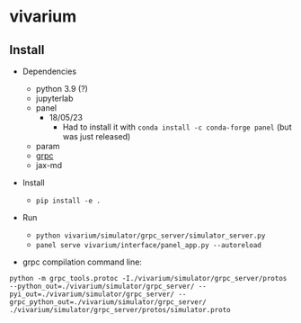# vivarium
 
## Install

- Dependencies
  - python 3.9 (?)
  - jupyterlab
  - panel
    - 18/05/23
      - Had to install it with `conda install -c conda-forge panel` (but was just released)
  - param
  - [grpc](https://grpc.io/docs/languages/python/quickstart/)
  - jax-md

- Install
  - `pip install -e .`
- Run
  - `python vivarium/simulator/grpc_server/simulator_server.py`
  - `panel serve vivarium/interface/panel_app.py --autoreload`

- grpc compilation command line:
```
python -m grpc_tools.protoc -I./vivarium/simulator/grpc_server/protos --python_out=./vivarium/simulator/grpc_server/ --pyi_out=./vivarium/simulator/grpc_server/ --grpc_python_out=./vivarium/simulator/grpc_server/ ./vivarium/simulator/grpc_server/protos/simulator.proto
```